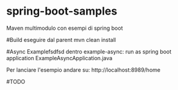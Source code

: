 # spring-boot-samples
Maven multimodulo con esempi di spring boot

#Build
eseguire dal parent mvn clean install

#Async Examplefsdfsd
dentro example-async: run as spring boot application ExampleAsyncApplication.java

Per lanciare l'esempio andare su: 
http://localhost:8989/home


#TODO
